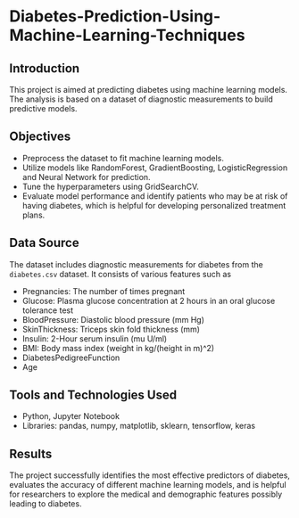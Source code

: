 # Diabetes-Prediction-Using-Machine-Learning-Techniques

## Introduction

This project is aimed at predicting diabetes using machine learning models. The analysis is based on a dataset of diagnostic measurements to build predictive models. 

## Objectives

- Preprocess the dataset to fit machine learning models.
- Utilize models like RandomForest, GradientBoosting, LogisticRegression and Neural Network for prediction.
- Tune the hyperparameters using GridSearchCV.
- Evaluate model performance and identify patients who may be at risk of having diabetes, which is helpful for developing personalized treatment plans.

## Data Source

The dataset includes diagnostic measurements for diabetes from the `diabetes.csv` dataset. It consists of various features such as 
- Pregnancies: The number of times pregnant
- Glucose: Plasma glucose concentration at 2 hours in an oral glucose tolerance test
- BloodPressure: Diastolic blood pressure (mm Hg)
- SkinThickness: Triceps skin fold thickness (mm)
- Insulin: 2-Hour serum insulin (mu U/ml)
- BMI: Body mass index (weight in kg/(height in m)^2)
- DiabetesPedigreeFunction
- Age

## Tools and Technologies Used

- Python, Jupyter Notebook
- Libraries: pandas, numpy, matplotlib, sklearn, tensorflow, keras

## Results

The project successfully identifies the most effective predictors of diabetes, evaluates the accuracy of different machine learning models, and is helpful for researchers to explore the medical and demographic features possibly leading to diabetes.


